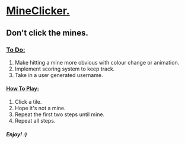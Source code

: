 <h1><ins> MineClicker. </ins> </h1>
<h2> Don't click the mines. </h2>
<h3><ins>To Do:</ins></h3>
<ol>
  <li>Make hitting a mine more obvious with colour change or animation.</li>
  <li>Implement scoring system to keep track.</li>
  <li>Take in a user generated username.</li>
</ol>

<h4><ins>How To Play:</ins></h4>
<ol>
  <li>Click a tile.</li>
  <li>Hope it's not a mine.</li>
  <li>Repeat the first two steps until mine.</li>
  <li>Repeat all steps.</li>
</ol>

<h5> Enjoy! :) </h5>

